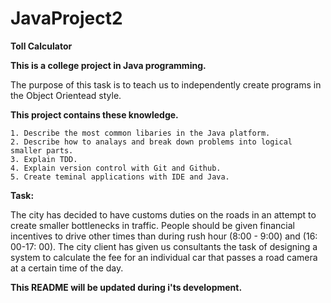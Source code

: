 # JavaProject2
__Toll Calculator__

**This is a college project in Java programming.** 

The purpose of this task is to teach us to independently create programs in the Object Orientead style.


**This project contains these knowledge.**

    1. Describe the most common libaries in the Java platform.
    2. Describe how to analays and break down problems into logical smaller parts.
    3. Explain TDD. 
    4. Explain version control with Git and Github.
    5. Create teminal applications with IDE and Java. 



**Task:**

The city has decided to have customs duties on the roads in an attempt to create smaller bottlenecks in traffic.
People should be given financial incentives to drive other times than during rush hour (8:00 - 9:00) and (16: 00-17: 00).
The city client has given us consultants the task of designing a system to calculate the fee for an individual car that passes a road camera at a certain time of the day.


__This README will be updated during i'ts development.__
